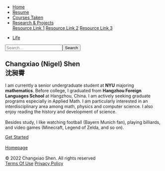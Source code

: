 <!DOCTYPE html><!--  This site was created in Webflow. https://www.webflow.com  -->
<!--  Last Published: Sun Sep 11 2022 19:28:34 GMT+0000 (Coordinated Universal Time)  -->
<html data-wf-page="631d09b2ad7a061184b0c98d" data-wf-site="631d09b2ad7a069502b0c98c">
<head>
  <meta charset="utf-8">
  <title>Nigel Shen</title>
  <meta content="width=device-width, initial-scale=1" name="viewport">
  <meta content="Webflow" name="generator">
  <link href="css/normalize.css" rel="stylesheet" type="text/css">
  <link href="css/webflow.css" rel="stylesheet" type="text/css">
  <link href="css/nigel-shen.webflow.css" rel="stylesheet" type="text/css">
  <script src="https://ajax.googleapis.com/ajax/libs/webfont/1.6.26/webfont.js" type="text/javascript"></script>
  <script type="text/javascript">WebFont.load({  google: {    families: ["Merriweather:300,300italic,400,400italic,700,700italic,900,900italic","Droid Sans:400,700"]  }});</script>
  <script>
  MathJax = {
    tex: {inlineMath: [['$', '$'], ['\\(', '\\)']]}
  };
  </script>
  <script id="MathJax-script" async="" src="https://cdn.jsdelivr.net/npm/mathjax@3/es5/tex-chtml.js"></script>
  <!-- [if lt IE 9]><script src="https://cdnjs.cloudflare.com/ajax/libs/html5shiv/3.7.3/html5shiv.min.js" type="text/javascript"></script><![endif] -->
  <script type="text/javascript">!function(o,c){var n=c.documentElement,t=" w-mod-";n.className+=t+"js",("ontouchstart"in o||o.DocumentTouch&&c instanceof DocumentTouch)&&(n.className+=t+"touch")}(window,document);</script>
  <link href="images/favicon.ico" rel="shortcut icon" type="image/x-icon">
  <link href="images/webclip.png" rel="apple-touch-icon">
</head>
<body class="body">
  <div class="navbar-logo-center wf-section"><img src="images/5804273.jpg" loading="lazy" srcset="images/5804273-p-500.jpg 500w, images/5804273-p-800.jpg 800w, images/5804273-p-1080.jpg 1080w, images/5804273-p-1600.jpg 1600w, images/5804273-p-2000.jpg 2000w, images/5804273-p-2600.jpg 2600w, images/5804273.jpg 3000w" sizes="100vw" alt="" class="image">
    <div data-animation="default" data-collapse="medium" data-duration="400" data-easing="ease" data-easing2="ease" role="banner" class="navbar-logo-center-container shadow-three w-nav">
      <div class="container-2">
        <div class="navbar-wrapper-three">
          <nav role="navigation" class="nav-menu-wrapper-three w-nav-menu">
            <div class="nav-menu-three">
              <ul role="list" class="nav-menu-block w-list-unstyled">
                <li>
                  <a href="index.html" aria-current="page" class="nav-link w--current">Home</a>
                </li>
                <li>
                  <a href="resume.html" class="nav-link">Resume</a>
                </li>
                <li>
                  <a href="courses.html" class="nav-link">Courses Taken</a>
                </li>
                <li>
                  <div data-hover="false" data-delay="0" class="nav-dropdown w-dropdown">
                    <div class="nav-dropdown-toggle w-dropdown-toggle">
                      <div class="nav-dropdown-icon-2 w-icon-dropdown-toggle"></div>
                      <a href="projects.html" class="nav-link">Research &amp; Projects</a>
                    </div>
                    <nav class="nav-dropdown-list shadow-three mobile-shadow-hide w-dropdown-list">
                      <a href="#" class="nav-dropdown-link w-dropdown-link">Resource Link 1</a>
                      <a href="#" class="nav-dropdown-link w-dropdown-link">Resource Link 2</a>
                      <a href="#" class="nav-dropdown-link w-dropdown-link">Resource Link 3</a>
                    </nav>
                  </div>
                </li>
              </ul>
              <ul role="list" class="nav-menu-block w-list-unstyled">
                <li>
                  <a href="#" class="nav-link-accent">Life</a>
                </li>
              </ul>
            </div>
          </nav>
          <form action="/search" class="search w-form"><input type="search" class="search-input w-input" maxlength="256" name="query" placeholder="Search…" id="search" required=""><input type="submit" value="Search" class="button-primary search w-button"></form>
          <div class="menu-button w-nav-button">
            <div class="w-icon-nav-menu"></div>
          </div>
        </div>
      </div>
    </div>
  </div>
  <div class="section-2 wf-section"></div>
  <section class="hero-heading-left wf-section">
    <div class="container-2">
      <div class="hero-wrapper">
        <div class="hero-split">
          <h1 class="heading">Changxiao (Nigel) Shen<br>沈昶霄<br></h1>
          <p class="margin-bottom-24px">I am currently a senior undergraduate student at <strong>NYU</strong> majoring <strong>mathematics</strong>. Before college, I graduated from <strong>Hangzhou Foreign Languages School</strong> at Hangzhou, China. I am actively seeking graduate programs especially in Applied Math. I am particularly interested in an interdisciplinary area among math, physics and computer science. I also enjoy reading the history and development of science. <br><br>Besides study, I like watching football (Bayern Munich fan), playing billiards, and video games (Minecraft, Legend of Zelda, and so on).<br></p>
          <div class="w-embed w-script">
          </div>
          <a href="#" class="button-primary w-button">Get Started</a>
        </div>
        <div class="hero-split"><img src="images/IMG_2844.jpg" loading="lazy" srcset="images/IMG_2844-p-500.jpg 500w, images/IMG_2844-p-800.jpg 800w, images/IMG_2844-p-1080.jpg 1080w, images/IMG_2844-p-1600.jpg 1600w, images/IMG_2844-p-2000.jpg 2000w, images/IMG_2844.jpg 2275w" sizes="100vw" alt="" class="shadow-two"></div>
      </div>
    </div>
  </section>
  <section class="footer-subscribe wf-section">
    <div class="container-2">
      <div class="footer-wrapper-three">
        <div class="footer-block-three">
          <a href="#" class="footer-link-three">Homepage</a>
        </div>
        <div class="footer-social-block-three">
          <a href="#" class="footer-social-link-three w-inline-block"><img src="https://uploads-ssl.webflow.com/62434fa732124a0fb112aab4/62434fa732124a705912aaeb_facebook%20big%20filled.svg" loading="lazy" alt=""></a>
          <a href="#" class="footer-social-link-three w-inline-block"><img src="https://uploads-ssl.webflow.com/62434fa732124a0fb112aab4/62434fa732124ab37a12aaf0_twitter%20big.svg" loading="lazy" alt=""></a>
          <a href="#" class="footer-social-link-three w-inline-block"><img src="https://uploads-ssl.webflow.com/62434fa732124a0fb112aab4/62434fa732124a61f512aaed_instagram%20big.svg" loading="lazy" alt=""></a>
          <a href="#" class="footer-social-link-three w-inline-block"><img src="https://uploads-ssl.webflow.com/62434fa732124a0fb112aab4/62434fa732124a717f12aaea_youtube%20small.svg" loading="lazy" alt=""></a>
        </div>
      </div>
      <div class="footer-divider-two"></div>
      <div class="footer-bottom">
        <div class="footer-copyright">© 2022 Changxiao Shen. All rights reserved</div>
        <div class="footer-legal-block">
          <a href="#" class="footer-legal-link">Terms Of Use</a>
          <a href="#" class="footer-legal-link">Privacy Policy</a>
        </div>
      </div>
    </div>
  </section>
  <script src="https://d3e54v103j8qbb.cloudfront.net/js/jquery-3.5.1.min.dc5e7f18c8.js?site=631d09b2ad7a069502b0c98c" type="text/javascript" integrity="sha256-9/aliU8dGd2tb6OSsuzixeV4y/faTqgFtohetphbbj0=" crossorigin="anonymous"></script>
  <script src="js/webflow.js" type="text/javascript"></script>
  <!-- [if lte IE 9]><script src="https://cdnjs.cloudflare.com/ajax/libs/placeholders/3.0.2/placeholders.min.js"></script><![endif] -->
</body>
</html>
